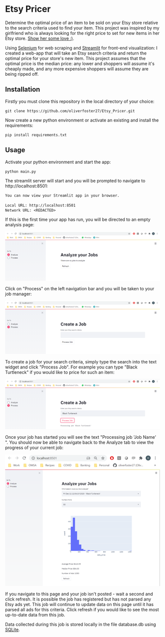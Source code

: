 # Etsy Pricer

Determine the optimal price of an item to be sold on your Etsy
store relative to the search criteria used to find your item. This
project was inspired by my girlfriend who is always looking for the right
price to set for new items in her Etsy store. 
[Show her some love :)](https://www.etsy.com/ca/shop/Covu).

Using [Selenium](https://selenium-python.readthedocs.io/) 
for web scraping and [Streamlit](https://www.streamlit.io/) 
for front-end visualization: I created a web-app that will take an Etsy 
search criteria and return the optimal price for your store's 
new item. This project assumes that the optimal price is the 
median price: any lower and shoppers will assume it's cheaply made, 
and any more expensive shoppers will assume they are being ripped off.

## Installation

Firstly you must clone this repository in the local directory of your choice:

```
git clone https://github.com/oliverfoster27/Etsy_Pricer.git
```

Now create a new python environment or activate an existing 
and install the requirements:

```
pip install requirements.txt
```

## Usage

Activate your python environment and start the app:

```
python main.py
```

The streamlit server will start and you will be prompted to navigate to
http://localhost:8501:

```
You can now view your Streamlit app in your browser.

Local URL: http://localhost:8501
Network URL: <REDACTED>
```

If this is the first time your app has run, 
you will be directed to an empty analysis page:

![alt text](./media/analyze.png)

Click on "Process" on the left navigation bar 
and you will be taken to your job manager:

![alt text](./media/process.png)

To create a job for your search criteria, simply type the search
into the text widget and click "Process Job". For example you can type
"Black Turtleneck" if you would like to price for such an item:

![alt text](./media/run_job.png)

Once your job has started you will see the text "Processing job 'Job Name' ". 
You should now be able to navigate back to the Analyze tab to view the progress of your
current job:

![alt text](./media/analyze_job.png)

If you navigate to this page and your job isn't posted - wait a second and click refresh.
It is possible the job has registered but has not parsed any Etsy ads yet. This job
will continue to update data on this page until it has parsed all ads for this criteria.
Click refresh if you would like to see the most up-to-date data from this job.

Data collected during this job is stored locally in the file database.db using 
[SQLite](https://www.sqlite.org/index.html). 